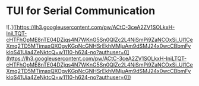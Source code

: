 # TUI for Serial Communication

![.]([https://lh3.googleusercontent.com/pw/ACtC-3ceA2ZV1SOLkxH-IniLTQT-cHTFhOpME8nTE04DZjqs4N7WKnG5Sn0QIZc2L4NiSmPi9ZaNCOxSi_Ul1CeXmq2TD5MTimaxQXOgvKGpNcGNHSrEkhMMjuAm9dSMJ24x0wcCBbmFykloS41Uia4ZeNktcQ=w1110-h624-no?authuser=0](https://lh3.googleusercontent.com/pw/ACtC-3ceA2ZV1SOLkxH-IniLTQT-cHTFhOpME8nTE04DZjqs4N7WKnG5Sn0QIZc2L4NiSmPi9ZaNCOxSi_Ul1CeXmq2TD5MTimaxQXOgvKGpNcGNHSrEkhMMjuAm9dSMJ24x0wcCBbmFykloS41Uia4ZeNktcQ=w1110-h624-no?authuser=0])
